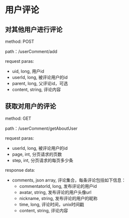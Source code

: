 # 用户评论
## 对其他用户进行评论
method: POST

path：/userComment/add

request paras:

* uid, long, 用户id
* userId, long, 被评论用户的id
* parent, long, 父评论id，可选
* content, string, 评论内容

## 获取对用户的评论
method: GET  

path：/userComment/getAboutUser

request paras:

* userId, long, 被评论用户的id
* page, int, 分页请求的页数
* step, int, 分页请求的每页多少条

response data:

* comments, json array, 评论集合，每条评论包括如下信息：
    * commentatorId, long, 发布评论的用户id
    * avatar, string, 发布评论的用户头像url
    * nickname, string, 发布评论的用户的昵称
    * time, long, 评论时间，unix时间戳
    * content, string, 评论内容



